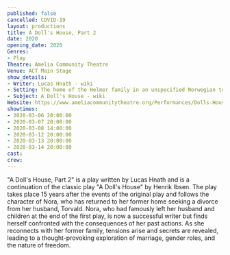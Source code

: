 ```yaml
---
published: false
cancelled: COVID-19
layout: productions
title: A Doll's House, Part 2
date: 2020
opening_date: 2020
Genres: 
- Play
Theatre: Amelia Community Theatre
Venue: ACT Main Stage
show_details:
- Writer: Lucas Hnath - wiki
- Setting: The home of the Helmer family in an unspecified Norwegian town or city, circa 1879
- Subject: A Doll's House - wiki
Website: https://www.ameliacommunitytheatre.org/Performances/Dolls-House-Part-2
showtimes:
- 2020-03-06 20:00:00
- 2020-03-07 20:00:00
- 2020-03-08 14:00:00
- 2020-03-12 20:00:00
- 2020-03-13 20:00:00
- 2020-03-14 20:00:00
cast:
crew:
---
```


"A Doll's House, Part 2" is a play written by Lucas Hnath and is a continuation of the classic play "A Doll's House" by Henrik Ibsen. The play takes place 15 years after the events of the original play and follows the character of Nora, who has returned to her former home seeking a divorce from her husband, Torvald. Nora, who had famously left her husband and children at the end of the first play, is now a successful writer but finds herself confronted with the consequences of her past actions. As she reconnects with her former family, tensions arise and secrets are revealed, leading to a thought-provoking exploration of marriage, gender roles, and the nature of freedom.
